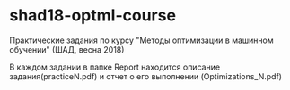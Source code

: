 # shad18-optml-course
Практические задания по курсу "Методы оптимизации в машинном обучении" (ШАД, весна 2018)

В каждом задании в папке Report находится описание задания(practiceN.pdf) и отчет о его выполнении (Optimizations_N.pdf)
